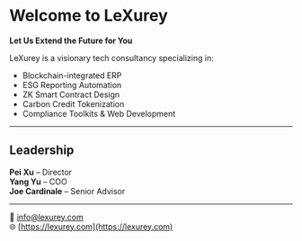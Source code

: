 # Welcome to LeXurey

**Let Us Extend the Future for You**

LeXurey is a visionary tech consultancy specializing in:

- Blockchain-integrated ERP
- ESG Reporting Automation
- ZK Smart Contract Design
- Carbon Credit Tokenization
- Compliance Toolkits & Web Development

---

## Leadership

**Pei Xu** – Director  
**Yang Yu** – COO  
**Joe Cardinale** – Senior Advisor

---

📧 info@lexurey.com  
🌐 [https://lexurey.com](https://lexurey.com)
